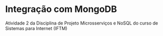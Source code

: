 # Integração com MongoDB

Atividade 2 da Disciplina de Projeto Microsserviços e NoSQL do curso de Sistemas para Internet (IFTM)
